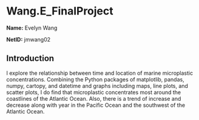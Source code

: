 # Wang.E_FinalProject

**Name:** Evelyn Wang

**NetID:** jmwang02

## Introduction

I explore the relationship between time and location of marine microplastic concentrations. Combining the Python packages of matplotlib, pandas, numpy, cartopy, and datetime and graphs including maps, line plots, and scatter plots, I do find that microplastic concentrates most around the coastlines of the Atlantic Ocean. Also, there is a trend of increase and decrease along with year in the Pacific Ocean and the southwest of the Atlantic Ocean.